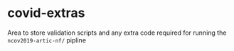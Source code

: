 # covid-extras

Area to store validation scripts and any extra code required for running the `ncov2019-artic-nf/` pipline